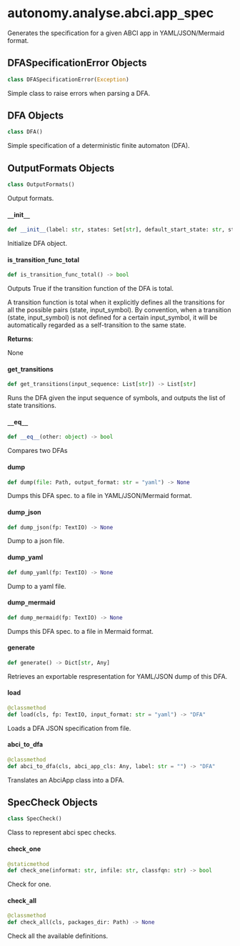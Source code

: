 <a id="autonomy.analyse.abci.app_spec"></a>

# autonomy.analyse.abci.app`_`spec

Generates the specification for a given ABCI app in YAML/JSON/Mermaid format.

<a id="autonomy.analyse.abci.app_spec.DFASpecificationError"></a>

## DFASpecificationError Objects

```python
class DFASpecificationError(Exception)
```

Simple class to raise errors when parsing a DFA.

<a id="autonomy.analyse.abci.app_spec.DFA"></a>

## DFA Objects

```python
class DFA()
```

Simple specification of a deterministic finite automaton (DFA).

<a id="autonomy.analyse.abci.app_spec.DFA.OutputFormats"></a>

## OutputFormats Objects

```python
class OutputFormats()
```

Output formats.

<a id="autonomy.analyse.abci.app_spec.DFA.__init__"></a>

#### `__`init`__`

```python
def __init__(label: str, states: Set[str], default_start_state: str, start_states: Set[str], final_states: Set[str], alphabet_in: Set[str], transition_func: Dict[Tuple[str, str], str])
```

Initialize DFA object.

<a id="autonomy.analyse.abci.app_spec.DFA.is_transition_func_total"></a>

#### is`_`transition`_`func`_`total

```python
def is_transition_func_total() -> bool
```

Outputs True if the transition function of the DFA is total.

A transition function is total when it explicitly defines all the transitions
for all the possible pairs (state, input_symbol). By convention, when a transition
(state, input_symbol) is not defined for a certain input_symbol, it will be
automatically regarded as a self-transition to the same state.

**Returns**:

None

<a id="autonomy.analyse.abci.app_spec.DFA.get_transitions"></a>

#### get`_`transitions

```python
def get_transitions(input_sequence: List[str]) -> List[str]
```

Runs the DFA given the input sequence of symbols, and outputs the list of state transitions.

<a id="autonomy.analyse.abci.app_spec.DFA.__eq__"></a>

#### `__`eq`__`

```python
def __eq__(other: object) -> bool
```

Compares two DFAs

<a id="autonomy.analyse.abci.app_spec.DFA.dump"></a>

#### dump

```python
def dump(file: Path, output_format: str = "yaml") -> None
```

Dumps this DFA spec. to a file in YAML/JSON/Mermaid format.

<a id="autonomy.analyse.abci.app_spec.DFA.dump_json"></a>

#### dump`_`json

```python
def dump_json(fp: TextIO) -> None
```

Dump to a json file.

<a id="autonomy.analyse.abci.app_spec.DFA.dump_yaml"></a>

#### dump`_`yaml

```python
def dump_yaml(fp: TextIO) -> None
```

Dump to a yaml file.

<a id="autonomy.analyse.abci.app_spec.DFA.dump_mermaid"></a>

#### dump`_`mermaid

```python
def dump_mermaid(fp: TextIO) -> None
```

Dumps this DFA spec. to a file in Mermaid format.

<a id="autonomy.analyse.abci.app_spec.DFA.generate"></a>

#### generate

```python
def generate() -> Dict[str, Any]
```

Retrieves an exportable respresentation for YAML/JSON dump of this DFA.

<a id="autonomy.analyse.abci.app_spec.DFA.load"></a>

#### load

```python
@classmethod
def load(cls, fp: TextIO, input_format: str = "yaml") -> "DFA"
```

Loads a DFA JSON specification from file.

<a id="autonomy.analyse.abci.app_spec.DFA.abci_to_dfa"></a>

#### abci`_`to`_`dfa

```python
@classmethod
def abci_to_dfa(cls, abci_app_cls: Any, label: str = "") -> "DFA"
```

Translates an AbciApp class into a DFA.

<a id="autonomy.analyse.abci.app_spec.SpecCheck"></a>

## SpecCheck Objects

```python
class SpecCheck()
```

Class to represent abci spec checks.

<a id="autonomy.analyse.abci.app_spec.SpecCheck.check_one"></a>

#### check`_`one

```python
@staticmethod
def check_one(informat: str, infile: str, classfqn: str) -> bool
```

Check for one.

<a id="autonomy.analyse.abci.app_spec.SpecCheck.check_all"></a>

#### check`_`all

```python
@classmethod
def check_all(cls, packages_dir: Path) -> None
```

Check all the available definitions.

